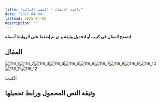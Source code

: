 ```yaml
---
title: "مافية الانقاذ – القسم الثالث"
date: "2017-04-04"
lastmod: 2025-04-05
description: ""
---
```

**لتصفح المقال في كتيب أو لتحميل وثيقة و-ن-م إضغط على الروابط أسفله**

## المقال

![116_1](https://abouyaarebmarzouki.wordpress.com/wp-content/uploads/2017/04/116_15.png?w=648)![116_2](https://abouyaarebmarzouki.wordpress.com/wp-content/uploads/2017/04/116_23.png?w=648)![116_3](https://abouyaarebmarzouki.wordpress.com/wp-content/uploads/2017/04/116_32.png?w=648)![116_4](https://abouyaarebmarzouki.wordpress.com/wp-content/uploads/2017/04/116_43.png?w=648)![116_5](https://abouyaarebmarzouki.wordpress.com/wp-content/uploads/2017/04/116_53.png?w=648)![116_6](https://abouyaarebmarzouki.wordpress.com/wp-content/uploads/2017/04/116_63.png?w=648)![116_7](https://abouyaarebmarzouki.wordpress.com/wp-content/uploads/2017/04/116_73.png?w=648)![116_8](https://abouyaarebmarzouki.wordpress.com/wp-content/uploads/2017/04/116_83.png?w=648)![116_9](https://abouyaarebmarzouki.wordpress.com/wp-content/uploads/2017/04/116_93.png?w=648)![116_10](https://abouyaarebmarzouki.wordpress.com/wp-content/uploads/2017/04/116_103.png?w=648)![116_11](https://abouyaarebmarzouki.wordpress.com/wp-content/uploads/2017/04/116_113.png?w=648)![116_12](https://abouyaarebmarzouki.wordpress.com/wp-content/uploads/2017/04/116_122.png?w=648)

الكتيب

## وثيقة النص المحمول ورابط تحميلها

###
